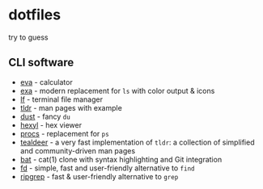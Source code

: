 # dotfiles
try to guess

## CLI software 
- [eva](https://github.com/NerdyPepper/eva) - calculator 
- [exa](https://github.com/ogham/exa) - modern replacement for `ls` with color output & icons 
- [lf](https://github.com/gokcehan/lf) - terminal file manager
- [tldr](https://github.com/bootandy/dust) - man pages with example
- [dust](https://github.com/bootandy/dust) - fancy `du`
- [hexyl](https://github.com/sharkdp/hexyl) - hex viewer
- [procs](https://github.com/dalance/procs) - replacement for `ps`
- [tealdeer](https://github.com/dbrgn/tealdeer) - a very fast implementation of `tldr`: a collection of simplified and community-driven man pages
- [bat](https://github.com/sharkdp/bat) - cat(1) clone with syntax highlighting and Git integration
- [fd](https://github.com/sharkdp/fd) - simple, fast and user-friendly alternative to `find`
- [ripgrep](https://github.com/BurntSushi/ripgrep) - fast & user-friendly alternative to `grep`
